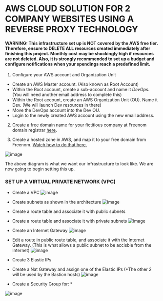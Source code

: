 # AWS CLOUD SOLUTION FOR 2 COMPANY WEBSITES USING A REVERSE PROXY TECHNOLOGY

#### **WARNING**: This infrastructure set up is NOT covered by the AWS free tier. Therefore, ensure to DELETE ALL resources created immediately after finishing this project. Monthly cost may be shockingly high if resources are not deleted. Also, it is strongly recommended to set up a budget and configure notifications when your spendings reach a predefined limit.

1. Configure your AWS account and Organization Unit
* Create an AWS Master account. (Also known as Root Account)
* Within the Root account, create a sub-account and name it *DevOps*. (You will need another email address to complete this)
* Within the Root account, create an AWS Organization Unit (OU). Name it Dev. (We will launch Dev resources in there)
* Move the DevOps account into the Dev OU.
* Login to the newly created AWS account using the new email address.

2. Create a free domain name for your fictitious company at Freenom domain registrar [here](https://www.freenom.com/en/index.html?lang=en).

3. Create a hosted zone in AWS, and map it to your free domain from Freenom. [Watch how to do that here.](https://www.youtube.com/watch?v=IjcHp94Hq8A&feature=youtu.be)

![image](https://user-images.githubusercontent.com/22638955/130644745-54c4be4b-7669-4dd6-b1ab-ff3d3c28f417.png)

The above diagram is what we want our infrastructure to look like. We are now going to begin setting this up.

### SET UP A VIRTUAL PRIVATE NETWORK (VPC)

* Create a VPC
![image](https://user-images.githubusercontent.com/22638955/130646248-b1893075-9bc7-480d-a289-4208f2a0e35d.png)

* Create subnets as shown in the architecture
![image](https://user-images.githubusercontent.com/22638955/130646690-b4550607-59a0-4b98-9280-a159dcaf7f9d.png)

* Create a route table and associate it with public subnets
* Create a route table and associate it with private subnets
![image](https://user-images.githubusercontent.com/22638955/130646918-a39353da-63ea-40f9-adff-85c36d7b5104.png)

* Create an Internet Gateway
![image](https://user-images.githubusercontent.com/22638955/130647027-6877995a-8f04-4150-9d80-7f9491e2b4d7.png)

* Edit a route in public route table, and associate it with the Internet Gateway. (This is what allows a public subnet to be accisble from the Internet)
![image](https://user-images.githubusercontent.com/22638955/130647138-d90c3746-6a55-41d9-937b-853425c45dc8.png)

* Create 3 Elastic IPs
* Create a Nat Gateway and assign one of the Elastic IPs (*The other 2 will be used by the Bastion hosts)
![image](https://user-images.githubusercontent.com/22638955/130647331-b4ca0d65-896b-4fdf-aba0-83b8000b2fc5.png)

* Create a Security Group for:
  * 







![image](https://user-images.githubusercontent.com/22638955/130638151-159d7553-8efb-4904-b72e-edaf4b807a74.png)
